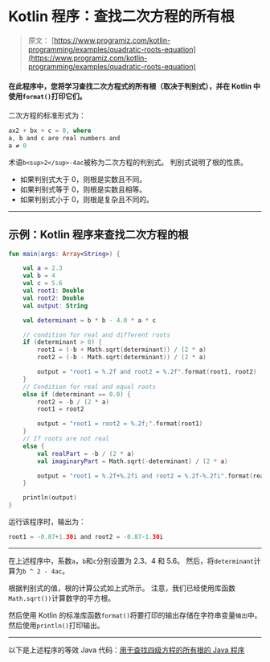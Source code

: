 # Kotlin 程序：查找二次方程的所有根

> 原文： [https://www.programiz.com/kotlin-programming/examples/quadratic-roots-equation](https://www.programiz.com/kotlin-programming/examples/quadratic-roots-equation)

#### 在此程序中，您将学习查找二次方程式的所有根（取决于判别式），并在 Kotlin 中使用`format()`打印它们。

二次方程的标准形式为：

```kt
ax2 + bx + c = 0, where
a, b and c are real numbers and
a ≠ 0

```

术语`b<sup>2</sup>-4ac`被称为二次方程的判别式。 判别式说明了根的性质。

*   如果判别式大于 0，则根是实数且不同。
*   如果判别式等于 0，则根是实数且相等。
*   如果判别式小于 0，则根是复杂且不同的。

* * *

## 示例：Kotlin 程序来查找二次方程的根

```kt
fun main(args: Array<String>) {

    val a = 2.3
    val b = 4
    val c = 5.6
    val root1: Double
    val root2: Double
    val output: String

    val determinant = b * b - 4.0 * a * c

    // condition for real and different roots
    if (determinant > 0) {
        root1 = (-b + Math.sqrt(determinant)) / (2 * a)
        root2 = (-b - Math.sqrt(determinant)) / (2 * a)

        output = "root1 = %.2f and root2 = %.2f".format(root1, root2)
    }
    // Condition for real and equal roots
    else if (determinant == 0.0) {
        root2 = -b / (2 * a)
        root1 = root2

        output = "root1 = root2 = %.2f;".format(root1)
    }
    // If roots are not real
    else {
        val realPart = -b / (2 * a)
        val imaginaryPart = Math.sqrt(-determinant) / (2 * a)

        output = "root1 = %.2f+%.2fi and root2 = %.2f-%.2fi".format(realPart, imaginaryPart, realPart, imaginaryPart)
    }

    println(output)
}
```

运行该程序时，输出为：

```kt
root1 = -0.87+1.30i and root2 = -0.87-1.30i
```

* * *

在上述程序中，系数`a`，`b`和`c`分别设置为 2.3、4 和 5.6。 然后，将`determinant`计算为`b ^ 2 - 4ac`。

根据判别式的值，根的计算公式如上式所示。 注意，我们已经使用库函数`Math.sqrt())`计算数字的平方根。

然后使用 Kotlin 的标准库函数`format()`将要打印的输出存储在字符串变量`输出`中。 然后使用`println()`打印输出。

* * *

以下是上述程序的等效 Java 代码：[用于查找四级方程的所有根的 Java 程序](/java-programming/examples/quadratic-roots-equation)